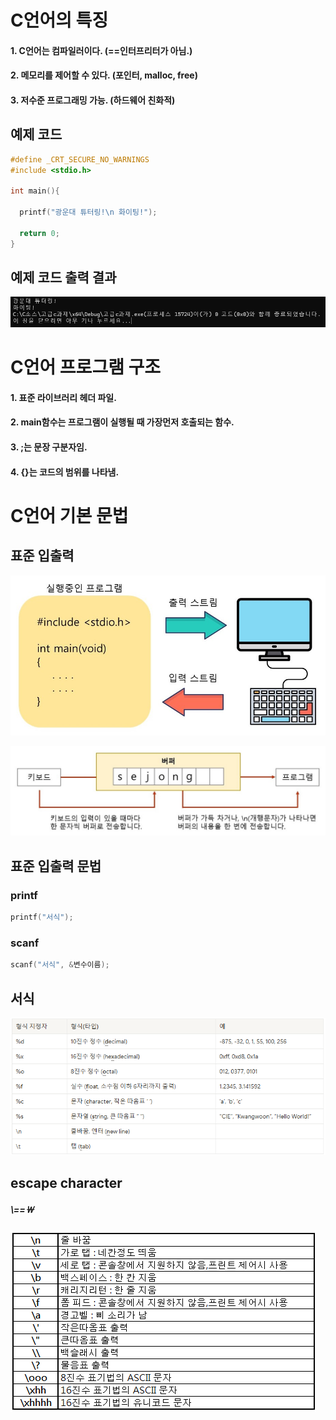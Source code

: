 
# C언어의 특징
#### 1. C언어는 컴파일러이다. (==인터프리터가 아님.)
#### 2. 메모리를 제어할 수 있다. (포인터, malloc, free)
#### 3. 저수준 프로그래밍 가능. (하드웨어 친화적)
## 예제 코드
```c
#define _CRT_SECURE_NO_WARNINGS
#include <stdio.h>

int main(){

  printf("광운대 튜터링!\n 화이팅!");

  return 0;
}
```
## 예제 코드 출력 결과
![출력1](https://raw.githubusercontent.com/2025-Tutoring-KW/image/refs/heads/main/%EC%B6%9C%EB%A0%A51.png)
# C언어 프로그램 구조

#### 1. 표준 라이브러리 헤더 파일.
#### 2. main함수는 프로그램이 실행될 때 가장먼저 호출되는 함수.
#### 3. ;는 문장 구분자임.
#### 4. {}는 코드의 범위를 나타냄.

# C언어 기본 문법
## 표준 입출력
![표준 입출력](https://raw.githubusercontent.com/2025-Tutoring-KW/image/refs/heads/main/%EC%9E%85%EC%B6%9C%EB%A0%A5_%EC%8A%A4%ED%8A%B8%EB%A6%BC.jpg)

![버퍼](https://raw.githubusercontent.com/2025-Tutoring-KW/image/refs/heads/main/%EB%B2%84%ED%8D%BC.jpg)
## 표준 입출력 문법
### printf 
```C
printf("서식");
```

### scanf
```C
scanf("서식", &변수이름);
```
## 서식
![서식](https://raw.githubusercontent.com/2025-Tutoring-KW/image/refs/heads/main/%EC%84%9C%EC%8B%9D.png)

## escape character 
##### \\==￦

![escape character](https://raw.githubusercontent.com/2025-Tutoring-KW/image/refs/heads/main/escape_character.png)




